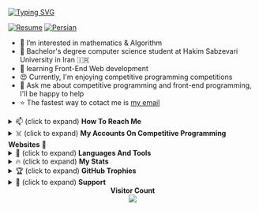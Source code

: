 <a href="https://git.io/typing-svg"
    ><img
        alt="Typing SVG"
        src="https://readme-typing-svg.demolab.com?font=Fira+Code&weight=600&size=30&duration=4000&pause=1000&color=34FF1F&width=555&lines=%F0%9F%91%8B+Hi%2C+I'm+Ali!;I+love+AI+%E2%9D%A4%EF%B8%8F;Junior+Front-end+dev.;Always+learning+%F0%9F%A4%96"
/></a>

<a href="https://github.com/AliBinary"
    ><img
        alt="Resume"
        src="https://img.shields.io/badge/download-resume-blue.svg"
/></a>
<a href="https://github.com/AliBinary"
    ><img
        alt="Persian"
        src="https://img.shields.io/badge/language-Persian-red.svg"
/></a>
<!-- <a href = "https://github.com/AliBinary"><img alt = "Deutsch" src = "https://img.shields.io/badge/language-Deutsch-yellow.svg"></a> -->

<ul>
    <li>👀 I’m interested in mathematics & Algorithm</li>
    <li>
        🏫 Bachelor's degree computer science student at Hakim Sabzevari
        University in Iran 🇮🇷
    </li>
    <li>🌱 learning Front-End Web development</li>
    <li>😍 Currently, I'm enjoying competitive programming competitions</li>
    <li>
        💬 Ask me about competitive programming and front-end programming, I'll
        be happy to help
    </li>
    <li>
        ⭐ The fastest way to cotact me is
        <a href="mailto:AliGhanbariCs@gmail.com">my email</a>
    </li>
</ul>

<details>
    <summary>📫 (click to expand) <strong>How To Reach Me</strong></summary>
    <br />
    <div align="center">
        <a href="https://t.me/AliGhanbariCs"
            ><img
                alt="Telegram Badge"
                src="https://img.shields.io/badge/Telegram%3A%40AliGhanbariCs-blue?style=for-the-badge&logo=telegram&logoColor=white"
        /></a>
        <a href="https://virgool.io/@AliGhanbariCs"
            ><img
                alt="Virgool Badge"
                src="https://img.shields.io/badge/virgool-white?style=for-the-badge&logoColor=black"
        /></a>
        <a href="https://stackoverflow.com/users/18079871/aligh"
            ><img
                alt="Static Badge"
                src="https://img.shields.io/badge/stackoverflow-gold?style=for-the-badge&logo=stackoverflow&logoColor=black"
        /></a>
    </div>
</details>

<details>
    <summary>
        ☠️ (click to expand)
        <strong>My Accounts On Competitive Programming Websites</strong>
        💪
    </summary>
    <br />
    <div align="center">
        <a href="https://quera.org/profile/AliTitan051"
            ><img
                alt="Static Badge"
                src="https://img.shields.io/badge/quera-blue?style=for-the-badge&logoColor=white"
        /></a>
        <a href="https://codeforces.com/profile/AliTitan051"
            ><img
                alt="Static Badge"
                src="https://img.shields.io/badge/Codeforces-white?style=for-the-badge&logo=codeforces&logoColor=black"
        /></a>
        <a href="https://leetcode.com/AliBinary/"
            ><img
                src="https://img.shields.io/badge/leetcode-yellow?style=for-the-badge&logo=leetcode&logoColor=white"
                alt="leetcode Badge"
        /></a>
        <br />
        <a href="https://projecteuler.net/friends"
            ><img
                alt="Static Badge"
                src="https://img.shields.io/badge/%F0%9F%91%87My%20Key%20in%20Project%20Euler%F0%9F%91%87-orange?style=for-the-badge"
        /></a>
        <br />
        <p><code>2088670_dqAvk5RcUC2v9tJf6FrcZ77c17Zdk2Aq</code></p>
    </div>
</details>

<details>
    <summary>🚀 (click to expand) <strong>Languages And Tools</strong></summary>
    <br />
    <div align="center">
        <ul>
            <li>
                <h5>Programming Languages</h5>
                <a href="https://www.w3schools.com/python/">
                    <img
                        src="https://cdn.jsdelivr.net/gh/devicons/devicon/icons/python/python-original.svg"
                        alt="python"
                        width="45"
                        height="45"
                    />
                </a>
                <a href="https://www.w3schools.com/c/">
                    <img
                        src="https://cdn.jsdelivr.net/gh/devicons/devicon/icons/c/c-original.svg"
                        alt="c"
                        width="45"
                        height="45"
                    />
                </a>
                <a href="https://www.w3schools.com/cpp/">
                    <img
                        src="https://cdn.jsdelivr.net/gh/devicons/devicon/icons/cplusplus/cplusplus-original.svg"
                        alt="c++"
                        width="45"
                        height="45"
                    />
                </a>
                <a href="https://www.tutorialspoint.com/matlab/">
                    <img
                        src="https://cdn.jsdelivr.net/gh/devicons/devicon@latest/icons/matlab/matlab-original.svg"
                        alt="matlab"
                        width="45"
                        height="45"
                    />
                </a>
            </li>
            <li>
                <h5>Web Development</h5>
                <a href="https://www.w3schools.com/html/">
                    <img
                        src="https://cdn.jsdelivr.net/gh/devicons/devicon/icons/html5/html5-original.svg"
                        alt="html5"
                        width="45"
                        height="45"
                    />
                </a>
                <a href="https://www.w3schools.com/css/">
                    <img
                        src="https://cdn.jsdelivr.net/gh/devicons/devicon/icons/css3/css3-original.svg"
                        alt="css3"
                        width="45"
                        height="45"
                    />
                </a>
            </li>
            <li>
                <h5>GUI / Design</h5>
                <a href="https://www.figma.com/resource-library/design-basics/">
                    <img
                        src="https://cdn.jsdelivr.net/gh/devicons/devicon/icons/figma/figma-original.svg"
                        alt="figma"
                        width="45"
                        height="45"
                    />
                </a>
                <a href="https://www.pythonguis.com/pyqt5-tutorial/">
                    <img
                        src="https://cdn.jsdelivr.net/gh/devicons/devicon/icons/qt/qt-original.svg"
                        alt="pyqt"
                        width="45"
                        height="45"
                    />
                </a>
            </li>
            <li>
                <h5>AI / ML</h5>
                <a href="https://www.freecodecamp.org/news/tensorflow-basics/">
                    <img
                        src="https://cdn.jsdelivr.net/gh/devicons/devicon/icons/tensorflow/tensorflow-original.svg"
                        alt="tensorflow"
                        width="45"
                        height="45"
                    />
                </a>
                <a href="https://www.w3schools.com/python/pandas/">
                    <img
                        src="https://cdn.jsdelivr.net/gh/devicons/devicon/icons/pandas/pandas-original.svg"
                        alt="pandas"
                        width="45"
                        height="45"
                    />
                </a>
                <a href="https://www.w3schools.com/python/numpy/">
                    <img
                        src="https://cdn.jsdelivr.net/gh/devicons/devicon/icons/numpy/numpy-original.svg"
                        alt="numpy"
                        width="45"
                        height="45"
                    />
                </a>
            </li>
            <li>
                <h5>Code Editor & IDE</h5>
                <a href="https://code.visualstudio.com/">
                    <img
                        src="https://cdn.jsdelivr.net/gh/devicons/devicon/icons/vscode/vscode-original.svg"
                        alt="vscode"
                        width="45"
                        height="45"
                    />
                </a>
                <a
                    href="https://www.barbarianmeetscoding.com/boost-your-coding-fu-with-vscode-and-vim/"
                >
                    <img
                        src="https://cdn.jsdelivr.net/gh/devicons/devicon/icons/vim/vim-original.svg"
                        alt="vim for vscode"
                        width="45"
                        height="45"
                    />
                </a>
                <a href="https://jupyter.org/">
                    <img
                        src="https://cdn.jsdelivr.net/gh/devicons/devicon/icons/jupyter/jupyter-original.svg"
                        alt="jupyter"
                        width="45"
                        height="45"
                    />
                </a>
                <a href="https://www.jetbrains.com/pycharm/">
                    <img
                        src="https://cdn.jsdelivr.net/gh/devicons/devicon/icons/pycharm/pycharm-original.svg"
                        alt="pycharm"
                        width="45"
                        height="45"
                    />
                </a>
            </li>
            <li>
                <h5>Others</h5>
                <a href="https://codewithmosh.com/p/the-ultimate-git-course">
                    <img
                        src="https://cdn.jsdelivr.net/gh/devicons/devicon/icons/git/git-original.svg"
                        alt="git"
                        width="45"
                        height="45"
                    />
                </a>
                <a href="https://www.markdowntutorial.com/">
                    <img
                        src="https://github.com/AliBinary/AliBinary/assets/98009880/9a1f5a08-3c79-4a71-affd-1af602bf3301"
                        alt="markdown"
                        width="45"
                        height="45"
                    />
                </a>
                <a href="https://www.w3schools.com/python/matplotlib_intro.asp">
                    <img
                        src="https://cdn.jsdelivr.net/gh/devicons/devicon@latest/icons/matplotlib/matplotlib-original.svg"
                        alt="matplotlib"
                        width="45"
                        height="45"
                    />
                </a>
            </li>
            <!-- i love to learn these too:
            <img src="https://cdn.jsdelivr.net/gh/devicons/devicon/icons/linux/linux-original.svg" alt="linux" width="45" height="45">
            <img src="https://cdn.jsdelivr.net/gh/devicons/devicon/icons/anaconda/anaconda-original.svg" alt="anaconda" width="45" height="45">
            <img src="https://cdn.jsdelivr.net/gh/devicons/devicon/icons/javascript/javascript-original.svg" alt="javascript" width="45" height="45">
            <img src="xxx" alt="xxx" width="45" height="45"> -->
        </ul>
    </div>
</details>

<details>
    <summary>🔥 (click to expand) <strong>My Stats</strong></summary>
    <br />
    <div align="center">
        <a href="https://git.io/streak-stats"
            ><img
                alt="GitHub Streak"
                src="http://github-readme-streak-stats.herokuapp.com?user=AliBinary&theme=transparent"
        /></a>
        <a href="https://github.com/anuraghazra/github-readme-stats"
            ><img
                alt="GitHub Stats"
                src="https://github-readme-stats.vercel.app/api?username=AliBinary&show_icons=true&theme=transparent"
        /></a>
        <img
            src="https://github-readme-stats.vercel.app/api/top-langs/?username=AliBinary&theme=transparent"
            alt="Top Languages"
        />
    </div>
</details>

<details>
    <summary>🏆 (click to expand) <strong>GitHub Trophies</strong></summary>
    <br />
    <div align="center">
        <a href="https://github.com/ryo-ma/github-profile-trophy"
            ><img
                alt="GitHub trophy"
                src="https://github-profile-trophy.vercel.app/?username=AliBinary&theme=flat&row=1"
        /></a>
    </div>
</details>

<details>
    <summary>🍕 (click to expand) <strong>Support</strong></summary>
    <br />
    If you like what I do OR want to make me happy for any reason, maybe
    consider buying me a coffee/tea 🥺👉👈
    <div align="center">
        <br />
        <a href="https://www.buymeacoffee.com/AliBinary" target="_blank"
            ><img
                src="https://cdn.buymeacoffee.com/buttons/v2/default-yellow.png"
                alt="Buy Me A Coffee"
                style="height: 60px !important; width: 217px !important"
        /></a>
    </div>
</details>

<div align="center">
    <strong>Visitor Count</strong>
    <br />
    <img src="https://profile-counter.glitch.me/AliBinary/count.svg" />
</div>
